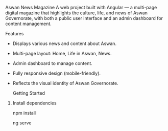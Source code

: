 Aswan News Magazine
A web project built with Angular — 
a multi-page digital magazine that highlights the culture,
life, and news of Aswan Governorate, with both a public user interface and an admin dashboard for content management.

Features

- Displays various news and content about Aswan.
- Multi-page layout: Home, Life in Aswan, News.
- Admin dashboard to manage content.
- Fully responsive design (mobile-friendly).
- Reflects the visual identity of Aswan Governorate.

  Getting Started
1. Install dependencies

   npm install
   
   ng serve

